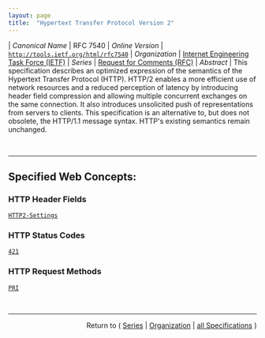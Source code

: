 ```yaml
---
layout: page
title:  "Hypertext Transfer Protocol Version 2"
---
```


| *Canonical Name* | RFC 7540
| *Online Version* | [`http://tools.ietf.org/html/rfc7540`](http://tools.ietf.org/html/rfc7540)
| *Organization* | [Internet Engineering Task Force (IETF)](..  "List of specification series by this organization")
| *Series* | [Request for Comments (RFC)](.  "List of specifications in this series")
| *Abstract* | This specification describes an optimized expression of the semantics of the Hypertext Transfer Protocol (HTTP). HTTP/2 enables a more efficient use of network resources and a reduced perception of latency by introducing header field compression and allowing multiple concurrent exchanges on the same connection. It also introduces unsolicited push of representations from servers to clients. This specification is an alternative to, but does not obsolete, the HTTP/1.1 message syntax. HTTP's existing semantics remain unchanged.

<br/>
<hr/>

## Specified Web Concepts:

### HTTP Header Fields

[`HTTP2-Settings`](/concepts/http-header/HTTP2-Settings "A request that upgrades from HTTP/1.1 to HTTP/2 MUST include exactly one &#34;HTTP2-Settings&#34; header field. The &#34;HTTP2-Settings&#34; header field is a connection-specific header field that includes parameters that govern the HTTP/2 connection, provided in anticipation of the server accepting the request to upgrade.")

### HTTP Status Codes

[`421`](/concepts/http-status-code/421 "The 421 (Misdirected Request) status code indicates that the request was directed at a server that is not able to produce a response. This can be sent by a server that is not configured to produce responses for the combination of scheme and authority that are included in the request URI.")

### HTTP Request Methods

[`PRI`](/concepts/http-method/PRI "This method is never used by an actual client. This method will appear to be used when an HTTP/1.1 server or intermediary attempts to parse an HTTP/2 connection preface.")



<br/>
<hr/>

<p style="text-align: right">Return to ( <a href="./">Series</a> | <a href="../">Organization</a> | <a href="../../">all Specifications</a> )</p>